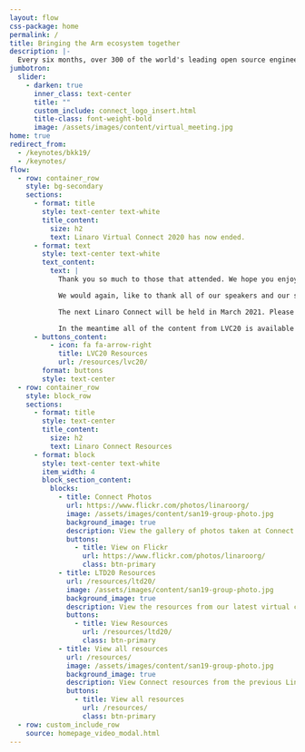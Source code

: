 ```yaml
---
layout: flow
css-package: home
permalink: /
title: Bringing the Arm ecosystem together
description: |-
  Every six months, over 300 of the world's leading open source engineers working on Arm get together for a full week of engineering sessions and hacking at Linaro Connect.
jumbotron:
  slider:
    - darken: true
      inner_class: text-center
      title: ""
      custom_include: connect_logo_insert.html
      title-class: font-weight-bold
      image: /assets/images/content/virtual_meeting.jpg
home: true
redirect_from:
  - /keynotes/bkk19/
  - /keynotes/
flow:
  - row: container_row
    style: bg-secondary
    sections:
      - format: title
        style: text-center text-white
        title_content:
          size: h2
          text: Linaro Virtual Connect 2020 has now ended.
      - format: text
        style: text-center text-white
        text_content:
          text: |
            Thank you so much to those that attended. We hope you enjoyed our event and found the content engaging and useful.

            We would again, like to thank all of our speakers and our sponsors Arrow and Arm.

            The next Linaro Connect will be held in March 2021. Please watch this space for full details which will be released by the end of this year.

            In the meantime all of the content from LVC20 is available here.
      - buttons_content:
          - icon: fa fa-arrow-right
            title: LVC20 Resources
            url: /resources/lvc20/
        format: buttons
        style: text-center
  - row: container_row
    style: block_row
    sections:
      - format: title
        style: text-center
        title_content:
          size: h2
          text: Linaro Connect Resources
      - format: block
        style: text-center text-white
        item_width: 4
        block_section_content:
          blocks:
            - title: Connect Photos
              url: https://www.flickr.com/photos/linaroorg/
              image: /assets/images/content/san19-group-photo.jpg
              background_image: true
              description: View the gallery of photos taken at Connect on Flickr.
              buttons:
                - title: View on Flickr
                  url: https://www.flickr.com/photos/linaroorg/
                  class: btn-primary
            - title: LTD20 Resources
              url: /resources/ltd20/
              image: /assets/images/content/san19-group-photo.jpg
              background_image: true
              description: View the resources from our latest virtual conference.
              buttons:
                - title: View Resources
                  url: /resources/ltd20/
                  class: btn-primary
            - title: View all resources
              url: /resources/
              image: /assets/images/content/san19-group-photo.jpg
              background_image: true
              description: View Connect resources from the previous Linaro Connect events.
              buttons:
                - title: View all resources
                  url: /resources/
                  class: btn-primary
  - row: custom_include_row
    source: homepage_video_modal.html
---
```

